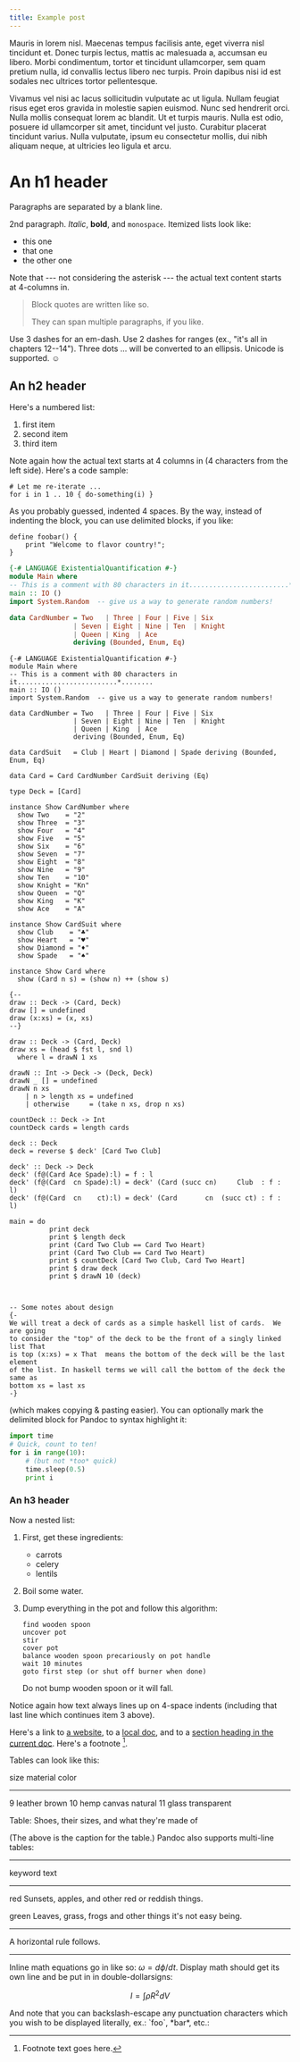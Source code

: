 ```yaml
---
title: Example post
---
```


Mauris in lorem nisl. Maecenas tempus facilisis ante, eget viverra nisl
tincidunt et. Donec turpis lectus, mattis ac malesuada a, accumsan eu libero.
Morbi condimentum, tortor et tincidunt ullamcorper, sem quam pretium nulla, id
convallis lectus libero nec turpis. Proin dapibus nisi id est sodales nec
ultrices tortor pellentesque.

Vivamus vel nisi ac lacus sollicitudin vulputate
ac ut ligula. Nullam feugiat risus eget eros gravida in molestie sapien euismod.
Nunc sed hendrerit orci. Nulla mollis consequat lorem ac blandit. Ut et turpis
mauris. Nulla est odio, posuere id ullamcorper sit amet, tincidunt vel justo.
Curabitur placerat tincidunt varius. Nulla vulputate, ipsum eu consectetur
mollis, dui nibh aliquam neque, at ultricies leo ligula et arcu.

An h1 header
============

Paragraphs are separated by a blank line.

2nd paragraph. *Italic*, **bold**, and `monospace`. Itemized lists
look like:

  * this one
  * that one
  * the other one

Note that --- not considering the asterisk --- the actual text
content starts at 4-columns in.

> Block quotes are
> written like so.
>
> They can span multiple paragraphs,
> if you like.

Use 3 dashes for an em-dash. Use 2 dashes for ranges (ex., "it's all
in chapters 12--14"). Three dots ... will be converted to an ellipsis.
Unicode is supported. ☺



An h2 header
------------

Here's a numbered list:

 1. first item
 2. second item
 3. third item

Note again how the actual text starts at 4 columns in (4 characters
from the left side). Here's a code sample:

    # Let me re-iterate ...
    for i in 1 .. 10 { do-something(i) }

As you probably guessed, indented 4 spaces. By the way, instead of
indenting the block, you can use delimited blocks, if you like:

```
define foobar() {
    print "Welcome to flavor country!";
}
```

```haskell 
{-# LANGUAGE ExistentialQuantification #-}
module Main where
-- This is a comment with 80 characters in it.........................*........
main :: IO ()
import System.Random  -- give us a way to generate random numbers!

data CardNumber = Two   | Three | Four | Five | Six
                | Seven | Eight | Nine | Ten  | Knight 
                | Queen | King  | Ace
                deriving (Bounded, Enum, Eq)
```

``` {#mycode .haskell .numberLines startFrom="1"}
{-# LANGUAGE ExistentialQuantification #-}
module Main where
-- This is a comment with 80 characters in it.........................*........
main :: IO ()
import System.Random  -- give us a way to generate random numbers!

data CardNumber = Two   | Three | Four | Five | Six
                | Seven | Eight | Nine | Ten  | Knight 
                | Queen | King  | Ace
                deriving (Bounded, Enum, Eq)

data CardSuit   = Club | Heart | Diamond | Spade deriving (Bounded, Enum, Eq)

data Card = Card CardNumber CardSuit deriving (Eq)

type Deck = [Card]

instance Show CardNumber where
  show Two    = "2"
  show Three  = "3"
  show Four   = "4"
  show Five   = "5"
  show Six    = "6"
  show Seven  = "7"
  show Eight  = "8"
  show Nine   = "9"
  show Ten    = "10"
  show Knight = "Kn"
  show Queen  = "Q"
  show King   = "K"
  show Ace    = "A"

instance Show CardSuit where
  show Club    = "♣"
  show Heart   = "♥"
  show Diamond = "♦"
  show Spade   = "♠"

instance Show Card where
  show (Card n s) = (show n) ++ (show s)

{--
draw :: Deck -> (Card, Deck)
draw [] = undefined
draw (x:xs) = (x, xs)
--}

draw :: Deck -> (Card, Deck)
draw xs = (head $ fst l, snd l)
  where l = drawN 1 xs

drawN :: Int -> Deck -> (Deck, Deck)
drawN _ [] = undefined
drawN n xs
    | n > length xs = undefined
    | otherwise     = (take n xs, drop n xs)

countDeck :: Deck -> Int
countDeck cards = length cards

deck :: Deck
deck = reverse $ deck' [Card Two Club]

deck' :: Deck -> Deck
deck' (f@(Card Ace Spade):l) = f : l
deck' (f@(Card  cn Spade):l) = deck' (Card (succ cn)     Club  : f : l)
deck' (f@(Card  cn    ct):l) = deck' (Card       cn  (succ ct) : f : l)

main = do
          print deck
          print $ length deck 
          print (Card Two Club == Card Two Heart)
          print (Card Two Club == Card Two Heart)
          print $ countDeck [Card Two Club, Card Two Heart]
          print $ draw deck
          print $ drawN 10 (deck)



-- Some notes about design
{-
We will treat a deck of cards as a simple haskell list of cards.  We are going
to consider the "top" of the deck to be the front of a singly linked list That
is top (x:xs) = x That  means the bottom of the deck will be the last element
of the list. In haskell terms we will call the bottom of the deck the same as
bottom xs = last xs
-}

```

(which makes copying & pasting easier). You can optionally mark the
delimited block for Pandoc to syntax highlight it:

~~~python
import time
# Quick, count to ten!
for i in range(10):
    # (but not *too* quick)
    time.sleep(0.5)
    print i
~~~



### An h3 header ###

Now a nested list:

 1. First, get these ingredients:

      * carrots
      * celery
      * lentils

 2. Boil some water.

 3. Dump everything in the pot and follow
    this algorithm:

        find wooden spoon
        uncover pot
        stir
        cover pot
        balance wooden spoon precariously on pot handle
        wait 10 minutes
        goto first step (or shut off burner when done)

    Do not bump wooden spoon or it will fall.

Notice again how text always lines up on 4-space indents (including
that last line which continues item 3 above).

Here's a link to [a website](http://foo.bar), to a [local
doc](local-doc.html), and to a [section heading in the current
doc](#an-h2-header). Here's a footnote [^1].

[^1]: Footnote text goes here.

Tables can look like this:

size  material      color
----  ------------  ------------
9     leather       brown
10    hemp canvas   natural
11    glass         transparent

Table: Shoes, their sizes, and what they're made of

(The above is the caption for the table.) Pandoc also supports
multi-line tables:

--------  -----------------------
keyword   text
--------  -----------------------
red       Sunsets, apples, and
          other red or reddish
          things.

green     Leaves, grass, frogs
          and other things it's
          not easy being.
--------  -----------------------

A horizontal rule follows.

***




Inline math equations go in like so: $\omega = d\phi / dt$. Display
math should get its own line and be put in in double-dollarsigns:

$$I = \int \rho R^{2} dV$$

And note that you can backslash-escape any punctuation characters
which you wish to be displayed literally, ex.: \`foo\`, \*bar\*, etc.:
